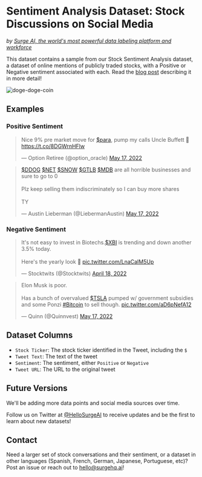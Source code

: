# Sentiment Analysis Dataset: Stock Discussions on Social Media
*by [Surge AI, the world's most powerful data labeling platform and workforce](https://www.surgehq.ai/)*

This dataset contains a sample from our Stock Sentiment Analysis dataset, a dataset of online mentions of publicly traded stocks, with a Positive or Negative sentiment associated with each. Read the [blog post](https://www.surgehq.ai/blog/sentiment-analysis-dataset-of-social-media-conversations) describing it in more detail!

![doge-doge-coin](https://user-images.githubusercontent.com/102375/172500179-4c692866-794d-42bb-803d-5485e43f3ee9.gif)


## Examples

### Positive Sentiment

<blockquote class="twitter-tweet"><p lang="en" dir="ltr">Nice 9% pre market move for <a href="https://twitter.com/search?q=%24para&amp;src=ctag&amp;ref_src=twsrc%5Etfw">$para</a>, pump my calls Uncle Buffett 🤑 <a href="https://t.co/8DGWrnHFlw">https://t.co/8DGWrnHFlw</a></p>&mdash; Option Retiree (@option_oracle) <a href="https://twitter.com/option_oracle/status/1526484891881377792?ref_src=twsrc%5Etfw">May 17, 2022</a></blockquote> 

<blockquote class="twitter-tweet"><p lang="en" dir="ltr"><a href="https://twitter.com/search?q=%24DDOG&amp;src=ctag&amp;ref_src=twsrc%5Etfw">$DDOG</a> <a href="https://twitter.com/search?q=%24NET&amp;src=ctag&amp;ref_src=twsrc%5Etfw">$NET</a> <a href="https://twitter.com/search?q=%24SNOW&amp;src=ctag&amp;ref_src=twsrc%5Etfw">$SNOW</a> <a href="https://twitter.com/search?q=%24GTLB&amp;src=ctag&amp;ref_src=twsrc%5Etfw">$GTLB</a> <a href="https://twitter.com/search?q=%24MDB&amp;src=ctag&amp;ref_src=twsrc%5Etfw">$MDB</a> are all horrible businesses and sure to go to 0<br><br>Plz keep selling them indiscriminately so I can buy more shares <br><br>TY</p>&mdash; Austin Lieberman (@LiebermanAustin) <a href="https://twitter.com/LiebermanAustin/status/1526578401523470336?ref_src=twsrc%5Etfw">May 17, 2022</a></blockquote>

### Negative Sentiment

<blockquote class="twitter-tweet"><p lang="en" dir="ltr">It&#39;s not easy to invest in Biotechs.<a href="https://twitter.com/search?q=%24XBI&amp;src=ctag&amp;ref_src=twsrc%5Etfw">$XBI</a> is trending and down another 3.5% today.<br><br>Here&#39;s the yearly look 😬 <a href="https://t.co/LnaCaIM5Up">pic.twitter.com/LnaCaIM5Up</a></p>&mdash; Stocktwits (@Stocktwits) <a href="https://twitter.com/Stocktwits/status/1516118234352820225?ref_src=twsrc%5Etfw">April 18, 2022</a></blockquote>

<blockquote class="twitter-tweet"><p lang="en" dir="ltr">Elon Musk is poor. <br><br>Has a bunch of overvalued <a href="https://twitter.com/search?q=%24TSLA&amp;src=ctag&amp;ref_src=twsrc%5Etfw">$TSLA</a> pumped w/ government subsidies and some Ponzi <a href="https://twitter.com/hashtag/Bitcoin?src=hash&amp;ref_src=twsrc%5Etfw">#Bitcoin</a> to sell though. <a href="https://t.co/aD6pNefA12">pic.twitter.com/aD6pNefA12</a></p>&mdash; Quinn (@Quinnvest) <a href="https://twitter.com/Quinnvest/status/1526363218863607809?ref_src=twsrc%5Etfw">May 17, 2022</a></blockquote>

## Dataset Columns

* `Stock Ticker`: The stock ticker identified in the Tweet, including the `$`
* `Tweet Text`: The text of the tweet
* `Sentiment`: The sentiment, either `Positive` or `Negative`
* `Tweet URL`: The URL to the original tweet

## Future Versions

We'll be adding more data points and social media sources over time.

Follow us on Twitter at [@HelloSurgeAI](http://twitter.com/@HelloSurgeAI) to receive updates and be the first to learn about new datasets!

## Contact

Need a larger set of stock conversations and their sentiment, or a dataset in other languages (Spanish, French, German, Japanese, Portuguese, etc)? Post an issue or reach out to hello@surgehq.ai!
